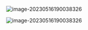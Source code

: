 ![image-20230516190038326](D:\迅雷下载\@同步文件\image-20230516190038326.png)

![image-20230516190038326](D:\迅雷下载\@同步文件\image-20230516190038326.png)